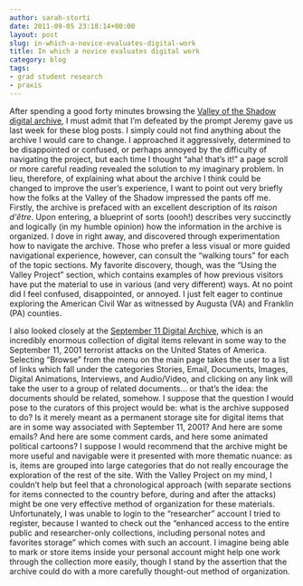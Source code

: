 ```yaml
---
author: sarah-storti
date: 2011-09-05 23:18:14+00:00
layout: post
slug: in-which-a-novice-evaluates-digital-work
title: In which a novice evaluates digital work
category: blog
tags:
- grad student research
- praxis
---
```


After spending a good forty minutes browsing the [Valley of the Shadow digital archive](http://valley.lib.virginia.edu/), I must admit that I’m defeated by the prompt Jeremy gave us last week for these blog posts. I simply could not find anything about the archive I would care to change. I approached it aggressively, determined to be disappointed or confused, or perhaps annoyed by the difficulty of navigating the project, but each time I thought “aha! that’s it!” a page scroll or more careful reading revealed the solution to my imaginary problem. In lieu, therefore, of explaining what about the archive I think could be changed to improve the user’s experience, I want to point out very briefly how the folks at the Valley of the Shadow impressed the pants off me. Firstly, the archive is prefaced with an excellent description of its _raison d'être_. Upon entering, a blueprint of sorts (oooh!) describes very succinctly and logically (in my humble opinion) how the information in the archive is organized. I dove in right away, and discovered through experimentation how to navigate the archive. Those who prefer a less visual or more guided navigational experience, however, can consult the “walking tours” for each of the topic sections. My favorite discovery, though, was the “Using the Valley Project” section, which contains examples of how previous visitors have put the material to use in various (and very different) ways. At no point did I feel confused, disappointed, or annoyed. I just felt eager to continue exploring the American Civil War as witnessed by Augusta (VA) and Franklin (PA) counties.

I also looked closely at the [September 11 Digital Archive](http://911digitalarchive.org/index.php), which is an incredibly enormous collection of digital items relevant in some way to the September 11, 2001 terrorist attacks on the United States of America. Selecting “Browse” from the menu on the main page takes the user to a list of links which fall under the categories Stories, Email, Documents, Images, Digital Animations, Interviews, and Audio/Video, and clicking on any link will take the user to a group of related documents… or that’s the idea: the documents should be related, somehow. I suppose that the question I would pose to the curators of this project would be: what is the archive supposed to do? Is it merely meant as a permanent storage site for digital items that are in some way associated with September 11, 2001? And here are some emails? And here are some comment cards, and here some animated political cartoons? I suppose I would recommend that the archive might be more useful and navigable were it presented with more thematic nuance: as is, items are grouped into large categories that do not really encourage the exploration of the rest of the site. With the Valley Project on my mind, I couldn’t help but feel that a chronological approach (with separate sections for items connected to the country before, during and after the attacks) might be one very effective method of organization for these materials. Unfortunately, I was unable to login to the “researcher” account I tried to register, because I wanted to check out the “enhanced access to the entire public and researcher-only collections, including personal notes and favorites storage” which comes with such an account. I imagine being able to mark or store items inside your personal account might help one work through the collection more easily, though I stand by the assertion that the archive could do with a more carefully thought-out method of organization.
